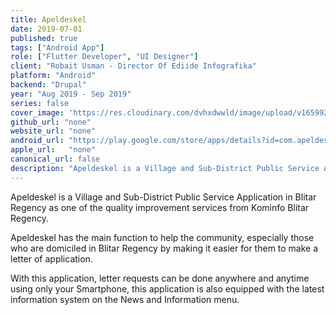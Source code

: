```yaml
---
title: Apeldeskel
date: 2019-07-01
published: true
tags: ["Android App"]
role: ["Flutter Developer", "UI Designer"]
client: "Robait Usman - Director Of Ediide Infografika"
platform: "Android" 
backend: "Drupal"
year: "Aug 2019 - Sep 2019"
series: false
cover_image: 'https://res.cloudinary.com/dvhxdwwld/image/upload/v1659928726/apeldeskel-cover_kpmmzv.png'
github_url: "none"
website_url: "none"
android_url: "https://play.google.com/store/apps/details?id=com.apeldeskel.ediide"
apple_url:   "none"
canonical_url: false
description: "Apeldeskel is a Village and Sub-District Public Service Application in Blitar Regency."
---
```


Apeldeskel is a Village and Sub-District Public Service Application in Blitar Regency as one of the quality improvement services from Kominfo Blitar Regency.

Apeldeskel has the main function to help the community, especially those who are domiciled in Blitar Regency by making it easier for them to make a letter of application.

With this application, letter requests can be done anywhere and anytime using only your Smartphone, this application is also equipped with the latest information system on the News and Information menu.
  

